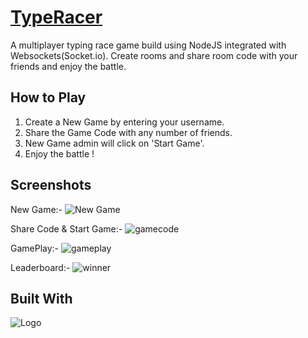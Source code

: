
# [TypeRacer](https://racertype.netlify.app/)

A multiplayer typing race game build using NodeJS integrated with Websockets(Socket.io). Create rooms and share room code with your friends and enjoy the battle. 




## How to Play

1. Create a New Game by entering your username.
2. Share the Game Code with any number of friends.
3. New Game admin will click on 'Start Game'.
4. Enjoy the battle !
 
## Screenshots

New Game:-
![New Game](https://iili.io/HIXHBGs.png)

Share Code & Start Game:-
![gamecode](https://iili.io/HIXHqnn.png)

GamePlay:-
![gameplay](https://iili.io/HIXHKZX.png)

Leaderboard:-
![winner](https://iili.io/HIXHC6G.png)


## Built With
![Logo](https://iili.io/HIXICP4.png)


